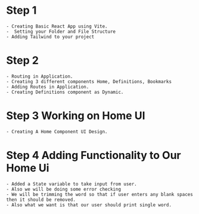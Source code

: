 # Step 1
    - Creating Basic React App using Vite.
    -  Setting your Folder and File Structure 
    - Adding Tailwind to your project

# Step 2
    - Routing in Application.
    - Creating 3 different components Home, Definitions, Bookmarks
    - Adding Routes in Application. 
    - Creating Definitions component as Dynamic.

# Step 3 Working on Home UI
    - Creating A Home Component UI Design.

# Step 4 Adding Functionality to Our Home Ui
    - Added a State variable to take input from user.
    - Also we will be doing some error checking
    - We will be trimming the word so that if user enters any blank spaces then it should be removed.
    - Also what we want is that our user should print single word.